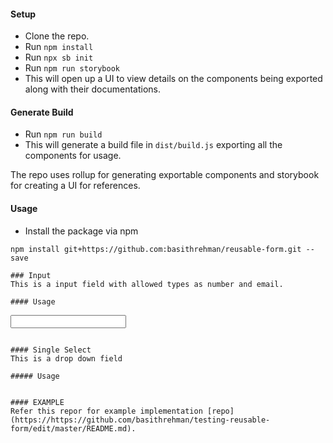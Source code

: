 #### Setup
- Clone the repo.
- Run `npm install`
- Run `npx sb init`
- Run `npm run storybook`
- This will open up a UI to view details on the components being exported along with their documentations.

#### Generate Build
- Run `npm run build`
- This will generate a build file in `dist/build.js` exporting all the components for usage.

The repo uses rollup for generating exportable components and storybook for creating a UI for references.

#### Usage
- Install the package via npm 
```
npm install git+https://github.com:basithrehman/reusable-form.git --save

### Input
This is a input field with allowed types as number and email.

#### Usage
```
<Input
  type="text"
  help_text="This is a mandatory field"
  show_text_counter
  required />
```

#### Single Select
This is a drop down field

##### Usage
```
<SingleSelect
  options={options}
/>
```

#### EXAMPLE
Refer this repor for example implementation [repo](https://https://github.com/basithrehman/testing-reusable-form/edit/master/README.md).
